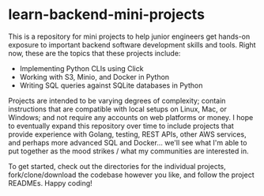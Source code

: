 # learn-backend-mini-projects

This is a repository for mini projects to help junior engineers get hands-on exposure to important backend software development skills and tools. Right now, these are the topics that these projects include:

- Implementing Python CLIs using Click
- Working with S3, Minio, and Docker in Python
- Writing SQL queries against SQLite databases in Python

Projects are intended to be varying degrees of complexity; contain instructions that are compatible with local setups on Linux, Mac, or Windows; and not require any accounts on web platforms or money. I hope to eventually expand this repository over time to include projects that provide experience with Golang, testing, REST APIs, other AWS services, and perhaps more advanced SQL and Docker... we'll see what I'm able to put together as the mood strikes / what my communities are interested in.

To get started, check out the directories for the individual projects, fork/clone/download the codebase however you like, and follow the project READMEs. Happy coding!
